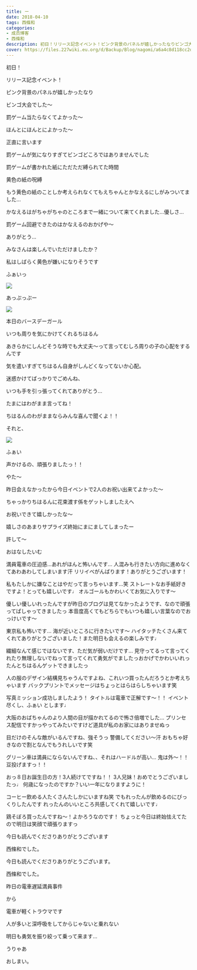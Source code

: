 ```yaml
---
title: ー
date: 2018-04-10
tags: 西條和
categories: 
- 成员博客
- 西條和
description: 初日！リリース記念イベント！ピンク背景のパネルが嬉しかったなりビンゴ大会でした〜罰ゲーム当たら...
cover: https://files.227wiki.eu.org/d/Backup/Blog/nagomi/a6a4c8d118cc2d58d24eac51e5465.jpg 
---
```










初日！








リリース記念イベント！









ピンク背景のパネルが嬉しかったなり









ビンゴ大会でした〜













罰ゲーム当たらなくてよかった〜








ほんとにほんとによかった〜









正直に言います








罰ゲームが気になりすぎてビンゴどころではありませんでした









罰ゲームが書かれた紙にただただ縛られてた時間











黄色の紙の呪縛








もう黄色の紙のことしか考えられなくてもえちゃんとかなえるにしがみついてました…










かなえるはがちゃがちゃのところまで一緒について来てくれました…優しさ…









罰ゲーム回避できたのはかなえるのおかげや〜









ありがとう…









みなさんは楽しんでいただけましたか？












私はしばらく黄色が嫌いになりそうです









ふぁいっ

![](https://files.227wiki.eu.org/d/Backup/Blog/nagomi/a6a4c8d118cc2d58d24eac51e5465.jpg)







あっぷっぷー





![](https://files.227wiki.eu.org/d/Backup/Blog/nagomi/a6a4c8d118cc2d58d24eac51e5465-01.jpg)







本日のバースデーガール











いつも周りを気にかけてくれるちはるん









あきらかにしんどそうな時でも大丈夫〜って言ってむしろ周りの子の心配をするんです








気を遣いすぎてちはるん自身がしんどくなってないか心配。









迷惑かけてばっかりでごめんね、







いつも手を引っ張ってくれてありがとう…









たまにはわがまま言ってね！







ちはるんのわがままならみんな喜んで聞くよ！！









それと、






![](https://files.227wiki.eu.org/d/Backup/Blog/nagomi/a6a4c8d118cc2d58d24eac51e5465-02.jpg)








ふぁい







声かけるの、頑張りましたっ！！




やた〜








昨日会えなかったから今日イベントで2人のお祝い出来てよかった〜








ちゃっかりちはるんに花束渡す係をゲットしましたえへ








お祝いできて嬉しかったな〜








嬉しさのあまりサプライズ終始にまにましてしまったー










許して〜










おはなしたいむ



満員電車の圧迫感…あれがほんと怖いんです…
人混みも行きたい方向に進めなくてあわあわしてしまいます汗
リリイベがんばります！ありがとうございます！





私もたしかに嫌なことはやだって言っちゃいます…笑
ストレートなお手紙好きですよ！とっても嬉しいです♩
オルゴールもかわいくてお気に入りです〜







優しい優しいれったんですが昨日のブログは見てなかったようです、なので頑張ってぱしゃってきましたっ
本音度高くてもどちらでもいつも嬉しい言葉なのでおっけいです〜







東京私も怖いです…
海が近いところに行きたいです〜
ハイタッチたくさん来てくれてありがとうございました！また明日も会えるの楽しみです♩





繊細なんて感じではないです、ただ気が弱いだけです…
見守ってるって言ってくれたり無理しないでねって言ってくれて勇気がでましたっおかげでかわいいれったんとちはるんゲットできましたっ






人の服のデザイン結構見ちゃうんですよね、これいつ買ったんだろうとか考えちゃいます
バックプリントでメッセージはちょっとはらはらしちゃいます笑





写真ミッション成功しましたよう！
タイトルは電車で正解です〜！！
イベント尽くし、ふぁい とします♩







大阪のおばちゃんのより人間の目が描かれてるので怖さ倍増でした…
プリンセス配信ですかっやってみたいですけど道具が私のお家にはありませぬっ





目だけのそんな敵がいるんですね、強そうっ
警備してください〜汗
おもちゃ好きなので割となんでもうれしいです笑






グリーン車は満員にならないんですね、、それはハードルが高い…
鬼は外〜！！豆投げますっ！！





おっ８日お誕生日の方！3人続けてですね！！
3人兄妹！おめでとうございましたっ♩
何歳になったのですか？いい一年になりますように！






コーヒー飲める人たくさんたしかにいますね笑
でもれったんが飲めるのにびっくりしたんです
れったんのいいところ共感してくれて嬉しいです♩





鶏そぼろ買ったんですね〜！よかろうなのです！
ちょっと今日は終始怯えてたので明日は笑顔で頑張りますっ







今日も読んでくださりありがとうございます








西條和でした。









今日も読んでくださりありがとうございます。








西條和でした。









昨日の電車遅延満員事件





から






電車が軽くトラウマです








人が多いと深呼吸をしてからじゃないと乗れない









明日も勇気を振り絞って乗って来ます…









うりゃあ









おしまい。


